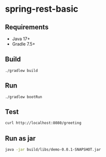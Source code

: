 # spring-rest-basic

## Requirements
- Java 17+
- Gradle 7.5+

## Build
```
./gradlew build
```

## Run
```
./gradlew bootRun
```

## Test
```bash
curl http://localhost:8080/greeting
```

## Run as jar
```bash
java -jar build/libs/demo-0.0.1-SNAPSHOT.jar
```